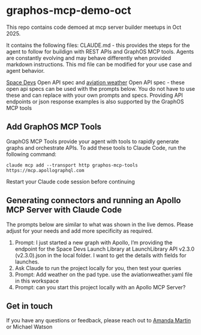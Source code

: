 # graphos-mcp-demo-oct
This repo contains code demoed at mcp server builder meetups in Oct 2025.

It contains the following files:
CLAUDE.md - this provides the steps for the agent to follow for buildign with REST APIs and GraphOS MCP tools.  Agents are constantly evolving and may behave differently when provided markdown instructions.  This md file can be modified for your use case and agent behavior. 

[Space Devs](https://thespacedevs.com/llapi) Open API spec and [aviation weather](https://aviationweather.gov/data/api/) Open API spec - these open api specs can be used with the prompts below. You do not have to use these and can replace with your own prompts and specs.  Providing API endpoints or json response examples is also supported by the GraphOS MCP tools

## Add GraphOS MCP Tools

GraphOS MCP Tools provide your agent with tools to rapidly generate graphs and orchestrate APIs. To add these tools to Claude Code, run the following command:

`claude mcp add --transport http graphos-mcp-tools https://mcp.apollographql.com`

Restart your Claude code session before continuing

## Generating connectors and running an Apollo MCP Server with Claude Code

The prompts below are similar to what was shown in the live demos.  Please adjust for your needs and add more specificity as required.

1. Prompt:  I just started a new graph with Apollo, I’m providing the endpoint for the Space Devs Launch Library at LaunchLibrary API v2.3.0 (v2.3.0).json in the local folder.
I want to get the details with fields for launches.
2. Ask Claude to run the project locally for you, then test your queries
3. Prompt: Add weather on the pad type. use the aviationweather.yaml file in this workspace
4. Prompt: can you start this project locally with an Apollo MCP Server?

## Get in touch

If you have any questions or feedback, please reach out to [Amanda Martin](https://www.linkedin.com/in/amandamartin-dev) or Michael Watson
